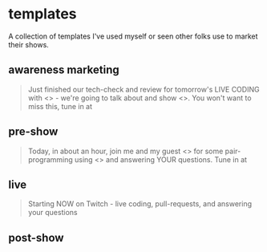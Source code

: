 # templates

A collection of templates I've used myself or seen other folks use to market their shows.

## awareness marketing

> Just finished our tech-check and review for tomorrow's LIVE CODING with <> - we're going to talk about and show <>. You won't want to miss this, tune in at

## pre-show

> Today, in about an hour, join me and my guest <> for some pair-programming using <> and answering YOUR questions. Tune in at

## live

> Starting NOW on Twitch - live coding, pull-requests, and answering your questions


## post-show

> 

